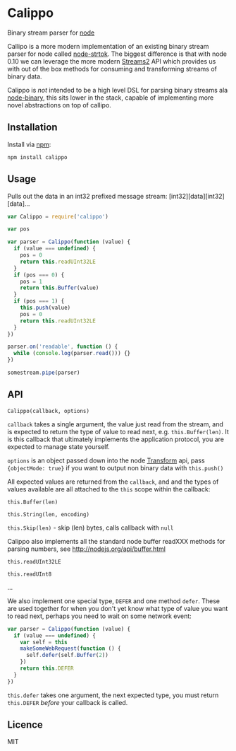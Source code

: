 Calippo
=======

Binary stream parser for [node](http://nodejs.org)

Callipo is a more modern implementation of an existing binary stream parser for node called [node-strtok](https://github.com/pgriess/node-strtok). The biggest difference is that with node 0.10 we can leverage the more modern [Streams2](http://nodejs.org/api/stream.html#stream_readable_read_size) API which provides us with out of the box methods for consuming and transforming streams of binary data.

Calippo is *not* intended to be a high level DSL for parsing binary streams ala [node-binary](https://github.com/substack/node-binary), this sits lower in the stack, capable of implementing more novel abstractions on top of callipo.

Installation
----
Install via [npm](http://npmjs.org/):
```
npm install calippo
```

Usage
----
Pulls out the data in an int32 prefixed message stream: [int32][data][int32][data]...

```javascript
var Calippo = require('calippo')

var pos

var parser = Calippo(function (value) {
  if (value === undefined) {
    pos = 0
    return this.readUInt32LE
  }
  if (pos === 0) {
    pos = 1
    return this.Buffer(value)
  }
  if (pos === 1) {
    this.push(value)
    pos = 0
    return this.readUInt32LE
  }
})

parser.on('readable', function () {
  while (console.log(parser.read())) {}
})

somestream.pipe(parser)
```

API
----

`Calippo(callback, options)`

`callback` takes a single argument, the value just read from the stream, and is expected to return the type of value to read next, e.g. `this.Buffer(len)`. It is this callback that ultimately implements the application protocol, you are expected to manage state yourself.

`options` is an object passed down into the node [Transform](http://nodejs.org/api/stream.html#stream_new_stream_transform_options) api, pass `{objectMode: true}` if you want to output non binary data with `this.push()`

All expected values are returned from the `callback`, and and the types of values available are all attached to the `this` scope within the callback:

`this.Buffer(len)`

`this.String(len, encoding)`

`this.Skip(len)` - skip (len) bytes, calls callback with `null`

Calippo also implements all the standard node buffer readXXX methods for parsing numbers, see http://nodejs.org/api/buffer.html

`this.readUInt32LE`

`this.readUInt8`

...

We also implement one special type, `DEFER` and one method `defer`. These are used together for when you don't yet know what type of value you want to read next, perhaps you need to wait on some network event:

```javascript
var parser = Calippo(function (value) {
  if (value === undefined) {
    var self = this
    makeSomeWebRequest(function () {
      self.defer(self.Buffer(2))
    })
    return this.DEFER
  }
})
```
`this.defer` takes one argument, the next expected type, you must return `this.DEFER` *before* your callback is called.

Licence
----
MIT
